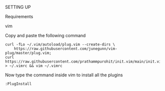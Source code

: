 SETTING UP

Requirements

vim


Copy and paste the following command 

```
curl -fLo ~/.vim/autoload/plug.vim --create-dirs \
    https://raw.githubusercontent.com/junegunn/vim-plug/master/plug.vim;
curl https://raw.githubusercontent.com/prathammpurohit/init.vim/main/init.vim > ~/.vimrc && vim ~/.vimrc
```
Now type the command inside vim to install all the plugins

```
:PlugInstall
```
